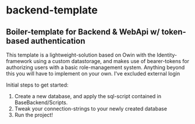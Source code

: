 # backend-template
Boiler-template for Backend & WebApi w/ token-based authentication
------------------------------------------------------------------

This template is a lightweight-solution based on Owin with the Identity-framework using a custom datastorage, and makes use of bearer-tokens for authorizing users with a basic role-management system. Anything beyond this you will have to implement on your own. I've excluded external login

Initial steps to get started:

1. Create a new database, and apply the sql-script contained in BaseBackend/Scripts.
2. Tweak your connection-strings to your newly created database
3. Run the project!
